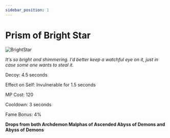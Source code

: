 ```yaml
---
sidebar_position: 1
---
```


# Prism of Bright Star

![BrightStar](http://i.imgur.com/Grre8GB.png)

<i>It's so bright and shimmering. I'd better keep a watchful eye on it, just in case some one wants to steal it.</i>

Decoy: 4.5 seconds

Effect on Self: Invulnerable for 1.5 seconds

MP Cost: 120

Cooldown: 3 seconds

Fame Bonus: 4%

**Drops from both Archdemon Malphas of Ascended Abyss of Demons and Abyss of Demons**
